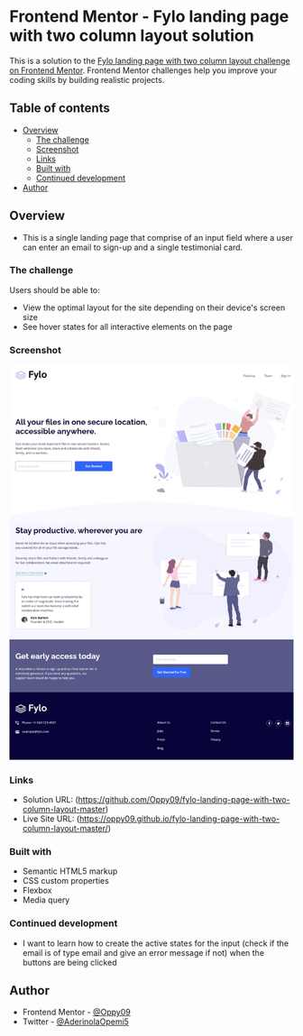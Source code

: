# Frontend Mentor - Fylo landing page with two column layout solution

This is a solution to the [Fylo landing page with two column layout challenge on Frontend Mentor](https://www.frontendmentor.io/challenges/fylo-landing-page-with-two-column-layout-5ca5ef041e82137ec91a50f5). Frontend Mentor challenges help you improve your coding skills by building realistic projects. 

## Table of contents

- [Overview](#overview)
  - [The challenge](#the-challenge)
  - [Screenshot](#screenshot)
  - [Links](#links)
  - [Built with](#built-with)
  - [Continued development](#continued-development)
- [Author](#author)

## Overview
  - This is a single landing page that comprise of an input field where a user can enter an email to sign-up and a single testimonial card.
### The challenge

Users should be able to:

- View the optimal layout for the site depending on their device's screen size
- See hover states for all interactive elements on the page

### Screenshot

![](./screenshot.jpeg)

### Links

- Solution URL: (https://github.com/Oppy09/fylo-landing-page-with-two-column-layout-master)
- Live Site URL: (https://oppy09.github.io/fylo-landing-page-with-two-column-layout-master/)

### Built with

- Semantic HTML5 markup
- CSS custom properties
- Flexbox
- Media query
### Continued development

- I want to learn how to create the active states for the input (check if the email is of type email and give an error message if not) when the buttons are being clicked
## Author

- Frontend Mentor - [@Oppy09](https://www.frontendmentor.io/profile/Oppy09)
- Twitter - [@AderinolaOpemi5](https://www.twitter.com/AderinolaOpemi5)
